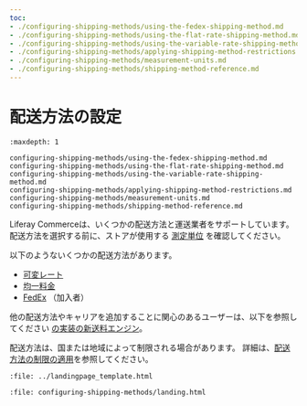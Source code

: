 ```yaml
---
toc:
- ./configuring-shipping-methods/using-the-fedex-shipping-method.md
- ./configuring-shipping-methods/using-the-flat-rate-shipping-method.md
- ./configuring-shipping-methods/using-the-variable-rate-shipping-method.md
- ./configuring-shipping-methods/applying-shipping-method-restrictions.md
- ./configuring-shipping-methods/measurement-units.md
- ./configuring-shipping-methods/shipping-method-reference.md
---
```

# 配送方法の設定

```{toctree}
:maxdepth: 1

configuring-shipping-methods/using-the-fedex-shipping-method.md
configuring-shipping-methods/using-the-flat-rate-shipping-method.md
configuring-shipping-methods/using-the-variable-rate-shipping-method.md
configuring-shipping-methods/applying-shipping-method-restrictions.md
configuring-shipping-methods/measurement-units.md
configuring-shipping-methods/shipping-method-reference.md
```

Liferay Commerceは、いくつかの配送方法と運送業者をサポートしています。 配送方法を選択する前に、ストアが使用する [測定単位](./measurement-units.md) を確認してください。

以下のようないくつかの配送方法があります。

* [可変レート](./using-the-variable-rate-shipping-method.md)
* [均一料金](./using-the-flat-rate-shipping-method.md)
* [FedEx](./using-the-fedex-shipping-method.md) （加入者）

他の配送方法やキャリアを追加することに関心のあるユーザーは、以下を参照してください [の実装の新送料エンジン](../../developer-guide/implementing-a-new-shipping-engine.md)。

配送方法は、国または地域によって制限される場合があります。 詳細は、[配送方法の制限の適用](./applying-shipping-method-restrictions.md)を参照してください。

<a name="additional-information" />

```{raw} html
:file: ../landingpage_template.html
```

```{raw} html
:file: configuring-shipping-methods/landing.html
```
